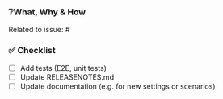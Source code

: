 ### ❔What, Why & How

<!-- Include description of the changes that will help reviewers in their task -->

Related to issue: #

### ✅ Checklist

- [ ] Add tests (E2E, unit tests)
- [ ] Update RELEASENOTES.md
- [ ] Update documentation (e.g. for new settings or scenarios)

<!-- Include more checklist entries, if needed -->
